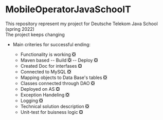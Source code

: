 # MobileOperatorJavaSchoolT
This repository represent my project for Deutsche Telekom Java School (spring 2022) </br>
The project keeps changing </br>
- Main criteries for successful ending:
  - Functionality is working :negative_squared_cross_mark:
  - Maven based
    -- Build :negative_squared_cross_mark:
    -- Deploy :negative_squared_cross_mark:
  - Created Doc for interfases :negative_squared_cross_mark:
  - Connected to MySQL :negative_squared_cross_mark:
  - Mapping objects to Data Base's tables :negative_squared_cross_mark:
  - Classes connected through DAO :negative_squared_cross_mark:
  - Deployed on AS :negative_squared_cross_mark:
  - Exception Handeling :negative_squared_cross_mark:
  - Logging :negative_squared_cross_mark:
  - Technical solution description :negative_squared_cross_mark:
  - Unit-test for buisness logic :negative_squared_cross_mark: </br>
  <!-- end of the list -->
  
  <!-- :white_check_mark: -->
